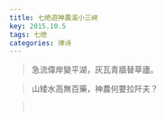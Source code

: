 ```yaml
---
title: 七绝遊神農溪小三峽
key: 2015.10.5
tags: 七绝
categories: 律诗
---
```


<blockquote class="blockquote-center">急流偉岸變平湖，灰瓦青牆替草廬。
</blockquote>
<blockquote class="blockquote-center">山矮水高無百藥，神農何要拉阡夫？
</blockquote>
<blockquote class="blockquote-center"></br>
</blockquote>
